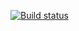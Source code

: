 [![Build status](https://ci.appveyor.com/api/projects/status/6ukh3uv4xvp8697o?svg=true)](https://ci.appveyor.com/project/Irina04041987/hw-selenide)
